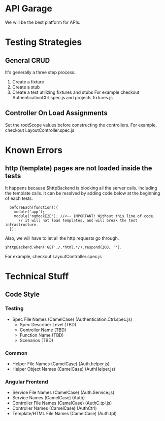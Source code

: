 
API Garage
============
We will be the best platform for APIs.

Testing Strategies
==================
General CRUD
------------
It's generally a three step process.
1. Create a fixture
2. Create a stub
3. Create a test utilizing fixtures and stubs
For example checkout AuthenticationCtrl.spec.js and projects.fixtures.js

Controller On Load Assignments
------------------------------
Set the rootScope values before constructing the controllers.
For example, checkout LayoutController.spec.js

Known Errors
============
http (template) pages are not loaded inside the tests
-----------------------------------------------------
It happens because $httpBackend is blocking all the server calls. Including the
template calls. It can be resolved by adding code below at the beginning of
each tests.
```
  beforeEach(function(){
    module('app');
    module('ngMockE2E'); //<-- IMPORTANT! Without this line of code,
      // it will not load templates, and will break the test infrastructure.
  });
```

Also, we will have to let all the http requests go through.
```
$httpBackend.when('GET',/.*html.*/).respond(200, '');
```
For example, checkout LayoutController.spec.js

Technical Stuff
===============

Code Style
----------

### Testing ###
* Spec File Names (CamelCase) (Authentication.Ctrl.spec.js)
  * Spec Describer Level (TBD)
  * Controller Name (TBD)
  * Function Name (TBD)
  * Scenarios (TBD)

### Common ###
* Helper File Names (CamelCase) (Auth.helper.js)
* Helper Object Names (CamelCase) (AuthHelper.js)

### Angular Frontend ###
* Service File Names (CamelCase) (Auth.Service.js)
* Service Names (CamelCase) (Auth)
* Controller File Names (CamelCase) (AuthC.tpl.js)
* Controller Names (CamelCase) (AuthCtrl)
* Template/HTML File Names (CamelCase) (Auth.tpl)

